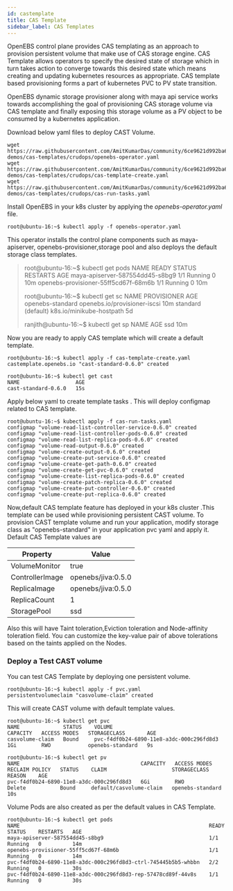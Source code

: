 ```yaml
---
id: castemplate
title: CAS Template
sidebar_label: CAS Templates
---
```



OpenEBS control plane provides CAS templating as an approach to provision persistent volume that make use of CAS storage engine. CAS Template allows operators to specify the desired state of storage which in turn takes action to converge towards this desired state which means creating and updating kubernetes resources as appropriate. CAS template based provisioning forms a part of kubernetes PVC to PV state transition.

OpenEBS dynamic storage provisioner along with maya api service works towards accomplishing the goal of provisioning CAS storage volume via CAS template and  finally exposing this storage volume as a PV object to be consumed by a kubernetes application.

Download below yaml files to deploy CAST Volume.

```
wget https://raw.githubusercontent.com/AmitKumarDas/community/6ce9621d992ba669f9079c59fc4d07498bd523f5/feature-demos/cas-templates/crudops/openebs-operator.yaml
wget https://raw.githubusercontent.com/AmitKumarDas/community/6ce9621d992ba669f9079c59fc4d07498bd523f5/feature-demos/cas-templates/crudops/cas-template-create.yaml
wget https://raw.githubusercontent.com/AmitKumarDas/community/6ce9621d992ba669f9079c59fc4d07498bd523f5/feature-demos/cas-templates/crudops/cas-run-tasks.yaml
```

Install OpenEBS in your k8s cluster by applying the *openebs-operator.yaml* file.

```
root@ubuntu-16:~$ kubectl apply -f openebs-operator.yaml
```

This operator installs the control plane components such as maya-apiserver, openebs-provisioner,storage pool and also deploys the default storage class templates.

> root@ubuntu-16:~$ kubectl get pods
> NAME                                   READY     STATUS    RESTARTS   AGE
> maya-apiserver-587554dd45-s8bg9        1/1       Running   0          10m
> openebs-provisioner-55ff5cd67f-68m6b   1/1       Running   0          10m
>
> root@ubuntu-16:~$ kubectl get sc
> NAME                 PROVISIONER                    AGE
> openebs-standard     openebs.io/provisioner-iscsi   10m
> standard (default)   k8s.io/minikube-hostpath       5d
>
> ranjith@ubuntu-16:~$ kubectl get sp
> NAME      AGE
> ssd       10m

Now you are ready to apply CAS template which will create a default template.

```
root@ubuntu-16:~$ kubectl apply -f cas-template-create.yaml
castemplate.openebs.io "cast-standard-0.6.0" created

root@ubuntu-16:~$ kubectl get cast
NAME                  AGE
cast-standard-0.6.0   15s
```

Apply below yaml to create template tasks . This will deploy configmap related to CAS template.

```
root@ubuntu-16:~$ kubectl apply -f cas-run-tasks.yaml
configmap "volume-read-list-controller-service-0.6.0" created
configmap "volume-read-list-controller-pods-0.6.0" created
configmap "volume-read-list-replica-pods-0.6.0" created
configmap "volume-read-output-0.6.0" created
configmap "volume-create-output-0.6.0" created
configmap "volume-create-put-service-0.6.0" created
configmap "volume-create-get-path-0.6.0" created
configmap "volume-create-get-pvc-0.6.0" created
configmap "volume-create-list-replica-pods-0.6.0" created
configmap "volume-create-patch-replica-0.6.0" created
configmap "volume-create-put-controller-0.6.0" created
configmap "volume-create-put-replica-0.6.0" created
```

Now,default CAS template feature has deployed in your k8s cluster .This template can be used while provisioning  persistent CAST volume. To provision CAST template volume and run your application,  modify storage class as "openebs-standard"  in your application pvc yaml and apply it. Default CAS Template values are 

| Property        | Value              |
| --------------- | ------------------ |
| VolumeMonitor   | true               |
| ControllerImage | openebs/jiva:0.5.0 |
| ReplicaImage    | openebs/jiva:0.5.0 |
| ReplicaCount    | 1                  |
| StoragePool     | ssd                |

Also this will have Taint toleration,Eviction toleration and Node-affinity toleration field. You can customize the key-value pair of above tolerations based on the taints applied on the Nodes. 

### Deploy a Test CAST volume

You can test CAS Template by deploying one persistent volume.

```
root@ubuntu-16:~$ kubectl apply -f pvc.yaml
persistentvolumeclaim "casvolume-claim" created

```

This will create CAST volume with default template values.

```
root@ubuntu-16:~$ kubectl get pvc
NAME              STATUS    VOLUME                                     CAPACITY   ACCESS MODES   STORAGECLASS       AGE
casvolume-claim   Bound     pvc-f4df0b24-6890-11e8-a3dc-000c296fd8d3   1Gi        RWO            openebs-standard   9s

root@ubuntu-16:~$ kubectl get pv
NAME                                       CAPACITY   ACCESS MODES   RECLAIM POLICY   STATUS    CLAIM                     STORAGECLASS       REASON    AGE
pvc-f4df0b24-6890-11e8-a3dc-000c296fd8d3   6Gi        RWO            Delete           Bound     default/casvolume-claim   openebs-standard             10s

```

Volume Pods are also created as per the default values in CAS Template.

```
root@ubuntu-16:~$ kubectl get pods
NAME                                                             READY     STATUS    RESTARTS   AGE
maya-apiserver-587554dd45-s8bg9                                  1/1       Running   0          14m
openebs-provisioner-55ff5cd67f-68m6b                             1/1       Running   0          14m
pvc-f4df0b24-6890-11e8-a3dc-000c296fd8d3-ctrl-745445b5b5-whbbn   2/2       Running   0          30s
pvc-f4df0b24-6890-11e8-a3dc-000c296fd8d3-rep-57478cd89f-44v8s    1/1       Running   0          30s

```

<!-- Hotjar Tracking Code for https://docs.openebs.io -->
<script>
   (function(h,o,t,j,a,r){
       h.hj=h.hj||function(){(h.hj.q=h.hj.q||[]).push(arguments)};
       h._hjSettings={hjid:785693,hjsv:6};
       a=o.getElementsByTagName('head')[0];
       r=o.createElement('script');r.async=1;
       r.src=t+h._hjSettings.hjid+j+h._hjSettings.hjsv;
       a.appendChild(r);
   })(window,document,'https://static.hotjar.com/c/hotjar-','.js?sv=');
</script>
